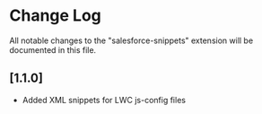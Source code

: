 # Change Log

All notable changes to the "salesforce-snippets" extension will be documented in this file.

## [1.1.0]

- Added XML snippets for LWC js-config files
